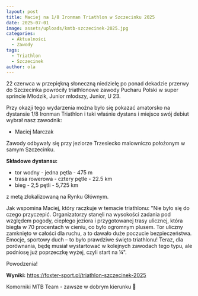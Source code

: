 ```yaml
---
layout: post
title: Maciej na 1/8 Ironman Triathlon w Szczecinku 2025
date: 2025-07-01
image: assets/uploads/kmtb-szczecinek-2025.jpg
categories:
  - Aktualności
  - Zawody
tags:
  - Triathlon
  - Szczecinek
author: ola
---
```

22 czerwca w przepiękną słoneczną niedzielę po ponad dekadzie przerwy do Szczecinka powróciły triathlonowe zawody Pucharu Polski w super sprincie Młodzik, Junior młodszy, Junior, U 23.
<!--more-->

Przy okazji tego wydarzenia można było się pokazać amatorsko na dystansie 1/8 Ironman Triathlon i taki właśnie dystans i miejsce swój debiut wybrał nasz zawodnik:
- Maciej Marczak

Zawody odbywały się przy jeziorze Trzesiecko malowniczo położonym w samym Szczecinku.

**Składowe dystansu:**
- tor wodny - jedna pętla - 475 m
- trasa rowerowa - cztery pętle - 22.5 km
- bieg - 2,5 pętli - 5,725 km

z metą zlokalizowaną na Rynku Głównym.

Jak wspomina Maciej, który raczkuje w temacie triathlonu: "Nie było się do czego przyczepić. Organizatorzy stanęli na wysokości zadania pod względem pogody, ciepłego jeziora i przygotowanej trasy ulicznej, która biegła w 70 procentach w cieniu, co było ogromnym plusem. Tor uliczny zamknięto w całości dla ruchu, a to dawało duże poczucie bezpieczeństwa. Emocje, sportowy duch – to było prawdziwe święto triathlonu! Teraz, dla porównania, będę musiał wystartować w kolejnych zawodach tego typu, ale podniosę już poprzeczkę wyżej, czyli start na ¼".

Powodzenia!

**Wyniki:** <https://foxter-sport.pl/triathlon-szczecinek-2025>

Komorniki MTB Team - zawsze w dobrym kierunku 🙂
